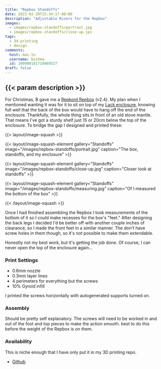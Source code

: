 ```yaml
---
title: "Repbox Standoffs"
date: 2023-02-20T15:34:17-08:00
description: "Adjustable Risers for the Repbox"
images:
  - images/repbox-standoffs/portrait.jpg
  - images/repbox-standoffs/close-up.jps
tags:
  - 3d-printing
  - design
comments:
  host: mas.to
  username: bishma
  id: 109900181710969527
draft: false
---
```


## {{< param description >}}

For Christmas, B gave me a [Repkord Repbox](https://www.repkord.com/products/repbox-2-the-3d-printing-spool-management-solution) (v2.4). My plan when I mentioned wanting it was for it to sit on top of my [Lack enclosure](https://www.printables.com/model/3673-prusa-enclosure-v2-mmu2s), knowing full well that the back of the box would have to hang off the end of the enclosure. Thankfully, the whole thing sits in front of an old stove mantle. That means I've got a sturdy shelf just 15 or 20cm below the top of the enclosure. To bridge the gap I designed and printed these:

{{< layout/image-squash >}}

{{< layout/image-squash-element gallery="Standoffs" image="/images/repbox-standoffs/portrait.jpg" caption="The box, standoffs, and my enclosure" >}}

{{< layout/image-squash-element gallery="Standoffs" image="/images/repbox-standoffs/close-up.jpg" caption="Closer look at standoffs" >}}

{{< layout/image-squash-element gallery="Standoffs" image="/images/repbox-standoffs/measuring.jpg" caption="Of I measured the bottom of the box" >}}

{{< /layout/image-squash >}}

Once I had finished assembling the Repbox I took measurements of the bottom of it so I could make recesses for the box's "feet." After designing the back legs I decided I'd be better off with another couple inches of clearance, so I made the front feet in a similar manner. The don't have screw holes in them though, so it's not possible to make them extendable.

Honestly not my best work, but it's getting the job done. Of course, I can never open the top of the enclosure again...

### Print Settings

* 0.6mm nozzle
* 0.3mm layer lines
* 4 perimeters for everything but the screws
* 10% Gyroid infill

I printed the screws horizontally with autogenerated supports turned on.

### Assembly

Should be pretty self explanatory. The screws will need to be worked in and out of the foot and top pieces to make the action smooth. best to do this before the weight of the Repbox is on them.

### Availability

This is niche enough that I have only put it in my 3D printing repo.

* [Github](https://github.com/Bishma/admafu/tree/main/Repbox%20Stand)
